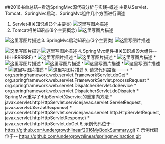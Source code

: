 ##2016书单总结--看透SpringMvc源代码分析与实践-概述
    主要从Servlet、Tomcat、SpringMvc启动、SpringMvc组件几个方面进行阐述
    
    
1. Servlet相关知识点(3个主要类)
	![这里写图片描述](http://img.blog.csdn.net/20170123235431230?watermark/2/text/aHR0cDovL2Jsb2cuY3Nkbi5uZXQvdW5kZXJncm93dGg=/font/5a6L5L2T/fontsize/400/fill/I0JBQkFCMA==/dissolve/70/gravity/SouthEast)
2. Tomcat相关知识点(8个主要概念)
![这里写图片描述](http://img.blog.csdn.net/20170123235500812?watermark/2/text/aHR0cDovL2Jsb2cuY3Nkbi5uZXQvdW5kZXJncm93dGg=/font/5a6L5L2T/fontsize/400/fill/I0JBQkFCMA==/dissolve/70/gravity/SouthEast)

![这里写图片描述](http://img.blog.csdn.net/20170123235517827?watermark/2/text/aHR0cDovL2Jsb2cuY3Nkbi5uZXQvdW5kZXJncm93dGg=/font/5a6L5L2T/fontsize/400/fill/I0JBQkFCMA==/dissolve/70/gravity/SouthEast)
3. SpringMvc启动知识点(3个主要类)
   ![这里写图片描述](http://img.blog.csdn.net/20170123235548062?watermark/2/text/aHR0cDovL2Jsb2cuY3Nkbi5uZXQvdW5kZXJncm93dGg=/font/5a6L5L2T/fontsize/400/fill/I0JBQkFCMA==/dissolve/70/gravity/SouthEast)

   ![这里写图片描述](http://img.blog.csdn.net/20170123235608796?watermark/2/text/aHR0cDovL2Jsb2cuY3Nkbi5uZXQvdW5kZXJncm93dGg=/font/5a6L5L2T/fontsize/400/fill/I0JBQkFCMA==/dissolve/70/gravity/SouthEast)
   ![这里写图片描述](http://img.blog.csdn.net/20170124001035975?watermark/2/text/aHR0cDovL2Jsb2cuY3Nkbi5uZXQvdW5kZXJncm93dGg=/font/5a6L5L2T/fontsize/400/fill/I0JBQkFCMA==/dissolve/70/gravity/SouthEast)
4. SpringMvc组件相关知识点(9大组件--HHHRRRRRF)
	* ![这里写图片描述](http://img.blog.csdn.net/20170123235646343?watermark/2/text/aHR0cDovL2Jsb2cuY3Nkbi5uZXQvdW5kZXJncm93dGg=/font/5a6L5L2T/fontsize/400/fill/I0JBQkFCMA==/dissolve/70/gravity/SouthEast)
	* ![这里写图片描述](http://img.blog.csdn.net/20170123235757813?watermark/2/text/aHR0cDovL2Jsb2cuY3Nkbi5uZXQvdW5kZXJncm93dGg=/font/5a6L5L2T/fontsize/400/fill/I0JBQkFCMA==/dissolve/70/gravity/SouthEast)
	* ![这里写图片描述](http://img.blog.csdn.net/20170123235810313?watermark/2/text/aHR0cDovL2Jsb2cuY3Nkbi5uZXQvdW5kZXJncm93dGg=/font/5a6L5L2T/fontsize/400/fill/I0JBQkFCMA==/dissolve/70/gravity/SouthEast)
	* ![这里写图片描述](http://img.blog.csdn.net/20170123235837283?watermark/2/text/aHR0cDovL2Jsb2cuY3Nkbi5uZXQvdW5kZXJncm93dGg=/font/5a6L5L2T/fontsize/400/fill/I0JBQkFCMA==/dissolve/70/gravity/SouthEast)
	* ![这里写图片描述](http://img.blog.csdn.net/20170124000042724?watermark/2/text/aHR0cDovL2Jsb2cuY3Nkbi5uZXQvdW5kZXJncm93dGg=/font/5a6L5L2T/fontsize/400/fill/I0JBQkFCMA==/dissolve/70/gravity/SouthEast)
	* ![这里写图片描述](http://img.blog.csdn.net/20170124000246117?watermark/2/text/aHR0cDovL2Jsb2cuY3Nkbi5uZXQvdW5kZXJncm93dGg=/font/5a6L5L2T/fontsize/400/fill/I0JBQkFCMA==/dissolve/70/gravity/SouthEast)
	* ![这里写图片描述](http://img.blog.csdn.net/20170124000508473?watermark/2/text/aHR0cDovL2Jsb2cuY3Nkbi5uZXQvdW5kZXJncm93dGg=/font/5a6L5L2T/fontsize/400/fill/I0JBQkFCMA==/dissolve/70/gravity/SouthEast)
	* ![这里写图片描述](http://img.blog.csdn.net/20170124000552417?watermark/2/text/aHR0cDovL2Jsb2cuY3Nkbi5uZXQvdW5kZXJncm93dGg=/font/5a6L5L2T/fontsize/400/fill/I0JBQkFCMA==/dissolve/70/gravity/SouthEast)
	* ![这里写图片描述](http://img.blog.csdn.net/20170124000640505?watermark/2/text/aHR0cDovL2Jsb2cuY3Nkbi5uZXQvdW5kZXJncm93dGg=/font/5a6L5L2T/fontsize/400/fill/I0JBQkFCMA==/dissolve/70/gravity/SouthEast)
5. 请求代码路径---->
    *  org.springframework.web.servlet.FrameworkServlet.doGet
    * org.springframework.web.servlet.FrameworkServlet.processRequest
    * org.springframework.web.servlet.DispatcherServlet.doService
    * org.springframework.web.servlet.DispatcherServlet.doDispatch
    * SpringMvc重写了HttpServlet的service的重定向方法
    * javax.servlet.http.HttpServlet.service(javax.servlet.ServletRequest, javax.servlet.ServletResponse)
    * javax.servlet.http.HttpServlet.service(javax.servlet.http.HttpServletRequest, javax.servlet.http.HttpServletResponse)
    * javax.servlet.http.HttpServlet.doGet
6. 示例代码位于-- https://github.com/undergrowthlinear/2016MyBookSummary.git
7. 示例代码位于-- https://github.com/undergrowthlinear/springmvcinaction.git 
